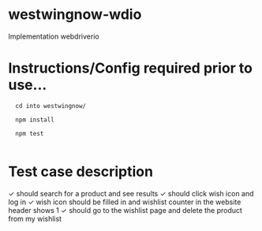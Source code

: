 # westwingnow-wdio
Implementation webdriverio 

# Instructions/Config required prior to use...
```
  cd into westwingnow/
  
  npm install 

  npm test
  
```
# Test case description

✓ should search for a product and see results
✓ should click wish icon and log in
✓ wish icon should be filled in and wishlist counter in the website header shows 1 
✓ should go to the wishlist page and delete the product from my wishlist 
